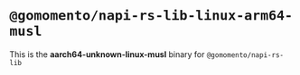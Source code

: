 # `@gomomento/napi-rs-lib-linux-arm64-musl`

This is the **aarch64-unknown-linux-musl** binary for `@gomomento/napi-rs-lib`
